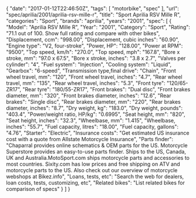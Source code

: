 {
    "date": "2017-01-12T22:46:50Z",
    "tags": [
        "motorbike",
        "spec"
    ],
    "url": "spec\/aprilia\/2001\/aprilia-rsv-mille-r",
    "title": "Sport Aprilia RSV Mille R",
    "categories": "Sport",
    "brands": "aprilia",
    "years": "2001",
    "spec": [
        {
            "Model": "Aprilia RSV Mille R",
            "Year": "2001",
            "Category": "Sport",
            "Rating": "71.1 out of 100. Show full rating and compare with other bikes",
            "Displacement, ccm": "998.00",
            "Displacement, cubic inches": "60.90",
            "Engine type": "V2, four-stroke",
            "Power, HP": "128.00",
            "Power at RPM": "9500",
            "Top speed, km\/h": "270.0",
            "Top speed, mph": "167.8",
            "Bore x stroke, mm": "97.0 x 67.5",
            "Bore x stroke, inches": "3.8 x 2.7",
            "Valves per cylinder": "4",
            "Fuel system": "Injection",
            "Cooling system": "Liquid",
            "Gearbox": "6-speed",
            "Transmission type,final drive": "Chain",
            "Front wheel travel, mm": "120",
            "Front wheel travel, inches": "4.7",
            "Rear wheel travel, mm": "135",
            "Rear wheel travel, inches": "5.3",
            "Front tyre": "120\/65-ZR17",
            "Rear tyre": "180\/55-ZR17",
            "Front brakes": "Dual disc",
            "Front brakes diameter, mm": "320",
            "Front brakes diameter, inches": "12.6",
            "Rear brakes": "Single disc",
            "Rear brakes diameter, mm": "220",
            "Rear brakes diameter, inches": "8.7",
            "Dry weight, kg": "183.0",
            "Dry weight, pounds": "403.4",
            "Power\/weight ratio, HP\/kg": "0.6995",
            "Seat height, mm": "820",
            "Seat height, inches": "32.3",
            "Wheelbase, mm": "1.415",
            "Wheelbase, inches": "55.7",
            "Fuel capacity, litres": "18.00",
            "Fuel capacity, gallons": "4.76",
            "Starter": "Electric",
            "Insurance costs": "Get estimated US insurance cost with a quote from Allstate Motorcycle Insurance",
            "Parts finder": "Chaparral provides online schematics & OEM parts for the US.   Motorcycle Superstore provides an easy-to-use parts finder. Ships to the US, Canada, UK and Australia.MotoSport.com ships motorcycle parts and accessories to most countries.    Sixity.com has low prices and free shipping on ATV and motorcycle parts to the US. Also check out our overview of motorcycle webshops at Bikez.info",
            "Loans, tests, etc": "Search the web for dealers, loan costs, tests, customizing, etc",
            "Related bikes": "List related bikes for comparison of specs"
        }
    ]
}